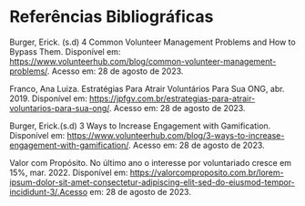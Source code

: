 # Referências Bibliográficas

Burger, Erick. (s.d) 4 Common Volunteer Management Problems and How to Bypass Them. Disponível em: https://www.volunteerhub.com/blog/common-volunteer-management-problems/. Acesso em: 28 de agosto de 2023.

Franco, Ana Luiza. Estratégias Para Atrair Voluntários Para Sua ONG, abr. 2019. Disponível em: https://jpfgv.com.br/estrategias-para-atrair-voluntarios-para-sua-ong/. Acesso em: 28 de agosto de 2023.

Burger, Erick.(s.d) 3 Ways to Increase Engagement with Gamification. Disponível em:  https://www.volunteerhub.com/blog/3-ways-to-increase-engagement-with-gamification/. Acesso em: 28 de agosto de 2023.

Valor com Propósito. No último ano o interesse por voluntariado cresce em 15%, mar. 2022. Disponível em: https://valorcomproposito.com.br/lorem-ipsum-dolor-sit-amet-consectetur-adipiscing-elit-sed-do-eiusmod-tempor-incididunt-3/.Acesso em: 28 de agosto de 2023.
